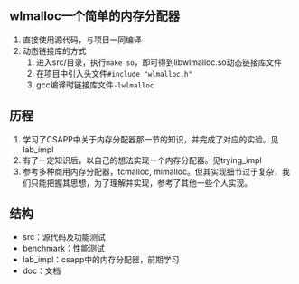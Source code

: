 ## wlmalloc一个简单的内存分配器

1. 直接使用源代码，与项目一同编译
2. 动态链接库的方式
   1. 进入src/目录，执行`make so`，即可得到libwlmalloc.so动态链接库文件
   2. 在项目中引入头文件`#include "wlmalloc.h"`
   3. gcc编译时链接库文件`-lwlmalloc`

## 历程

1. 学习了CSAPP中关于内存分配器那一节的知识，并完成了对应的实验。见lab_impl
2. 有了一定知识后，以自己的想法实现一个内存分配器。见trying_impl
3. 参考多种商用内存分配器，tcmalloc, mimalloc。但其实现细节过于复杂，我们只能把握其思想，为了理解并实现，参考了其他一些个人实现。

## 结构

- src：源代码及功能测试
- benchmark：性能测试
- lab_impl：csapp中的内存分配器，前期学习
- doc：文档